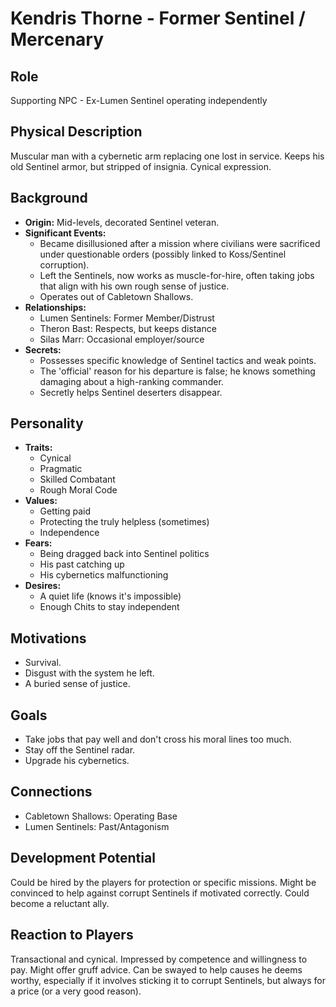 # Kendris Thorne - Former Sentinel / Mercenary

## Role
Supporting NPC - Ex-Lumen Sentinel operating independently

## Physical Description
Muscular man with a cybernetic arm replacing one lost in service. Keeps his old Sentinel armor, but stripped of insignia. Cynical expression.

## Background
- **Origin:** Mid-levels, decorated Sentinel veteran.
- **Significant Events:**
  - Became disillusioned after a mission where civilians were sacrificed under questionable orders (possibly linked to Koss/Sentinel corruption).
  - Left the Sentinels, now works as muscle-for-hire, often taking jobs that align with his own rough sense of justice.
  - Operates out of Cabletown Shallows.
- **Relationships:**
  - Lumen Sentinels: Former Member/Distrust
  - Theron Bast: Respects, but keeps distance
  - Silas Marr: Occasional employer/source
- **Secrets:**
  - Possesses specific knowledge of Sentinel tactics and weak points.
  - The 'official' reason for his departure is false; he knows something damaging about a high-ranking commander.
  - Secretly helps Sentinel deserters disappear.

## Personality
- **Traits:**
  - Cynical
  - Pragmatic
  - Skilled Combatant
  - Rough Moral Code
- **Values:**
  - Getting paid
  - Protecting the truly helpless (sometimes)
  - Independence
- **Fears:**
  - Being dragged back into Sentinel politics
  - His past catching up
  - His cybernetics malfunctioning
- **Desires:**
  - A quiet life (knows it's impossible)
  - Enough Chits to stay independent

## Motivations
- Survival.
- Disgust with the system he left.
- A buried sense of justice.

## Goals
- Take jobs that pay well and don't cross his moral lines too much.
- Stay off the Sentinel radar.
- Upgrade his cybernetics.

## Connections
- Cabletown Shallows: Operating Base
- Lumen Sentinels: Past/Antagonism

## Development Potential
Could be hired by the players for protection or specific missions. Might be convinced to help against corrupt Sentinels if motivated correctly. Could become a reluctant ally.

## Reaction to Players
Transactional and cynical. Impressed by competence and willingness to pay. Might offer gruff advice. Can be swayed to help causes he deems worthy, especially if it involves sticking it to corrupt Sentinels, but always for a price (or a very good reason).
